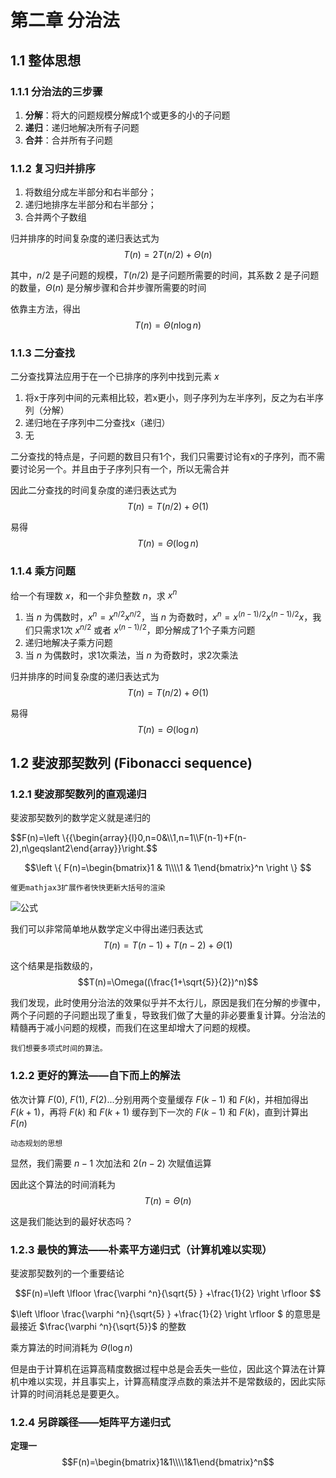 
# 第二章 分治法

## 1.1 整体思想

### 1.1.1 分治法的三步骤

1. **分解**：将大的问题规模分解成1个或更多的小的子问题
2. **递归**：递归地解决所有子问题
3. **合并**：合并所有子问题

### 1.1.2 复习归并排序

1. 将数组分成左半部分和右半部分；
2. 递归地排序左半部分和右半部分；
3. 合并两个子数组

归并排序的时间复杂度的递归表达式为 $$T(n)=2T(n/2)+\Theta(n)$$

其中，$n/2$ 是子问题的规模，$T(n/2)$ 是子问题所需要的时间，其系数 $2$ 是子问题的数量，$\Theta(n)$ 是分解步骤和合并步骤所需要的时间

依靠主方法，得出 $$T(n)=\Theta(n\log n)$$

### 1.1.3 二分查找

二分查找算法应用于在一个已排序的序列中找到元素 $x$

1. 将x于序列中间的元素相比较，若x更小，则子序列为左半序列，反之为右半序列（分解）
2. 递归地在子序列中二分查找x（递归）
3. 无

二分查找的特点是，子问题的数目只有1个，我们只需要讨论有x的子序列，而不需要讨论另一个。并且由于子序列只有一个，所以无需合并

因此二分查找的时间复杂度的递归表达式为 $$T(n)=T(n/2)+\Theta(1)$$

易得 $$T(n)=\Theta(\log n)$$

### 1.1.4 乘方问题

给一个有理数 $x$，和一个非负整数 $n$，求 $x^n$

1. 当 $n$ 为偶数时，$x^n=x^{n/2}x^{n/2}$，当 $n$ 为奇数时，$x^n=x^{(n-1)/2}x^{(n-1)/2}x$，我们只需求1次 $x^{n/2}$ 或者 $x^{(n-1)/2}$，即分解成了1个子乘方问题
2. 递归地解决子乘方问题
3. 当 $n$ 为偶数时，求1次乘法，当 $n$ 为奇数时，求2次乘法

归并排序的时间复杂度的递归表达式为 $$T(n)=T(n/2)+\Theta(1)$$

易得 $$T(n)=\Theta(\log n)$$

## 1.2 斐波那契数列 (Fibonacci sequence)

### 1.2.1 斐波那契数列的直观递归

斐波那契数列的数学定义就是递归的

$$F(n)=\left \\{{\begin{array}{l}0,n=0&\\\\1,n=1\\\\F(n-1)+F(n-2),n\geqslant2\end{array}}\right.$$

$$\left \{ F(n)=\begin{bmatrix}1 & 1\\\\1 & 1\end{bmatrix}^n \right \} $$

`催更mathjax3扩展作者快快更新大括号的渲染`

![公式](https://latex.codecogs.com/svg.image?F(n)=\left\\{\begin{array}{l}0,\&space;n=0&space;\\\\1,\&space;n=1&space;\\\\F(n-1)&plus;F(n-2),\&space;n\geqslant2\end{array}\right.)

我们可以非常简单地从数学定义中得出递归表达式 $$T(n)=T(n-1)+T(n-2)+\Theta(1)$$

这个结果是指数级的，$$T(n)=\Omega((\frac{1+\sqrt{5}}{2})^n)$$

我们发现，此时使用分治法的效果似乎并不太行儿，原因是我们在分解的步骤中，两个子问题的子问题出现了重复，导致我们做了大量的非必要重复计算。分治法的精髓再于减小问题的规模，而我们在这里却增大了问题的规模。

`我们想要多项式时间的算法。`

### 1.2.2 更好的算法——自下而上的解法

依次计算 $F(0)$, $F(1)$, $F(2)$...分别用两个变量缓存 $F(k-1)$ 和 $F(k)$，并相加得出 $F(k+1)$，再将 $F(k)$ 和 $F(k+1)$ 缓存到下一次的 $F(k-1)$ 和 $F(k)$，直到计算出 $F(n)$

`动态规划的思想`

显然，我们需要 $n-1$ 次加法和 $2(n-2)$ 次赋值运算

因此这个算法的时间消耗为 $$T(n)=\Theta(n)$$

这是我们能达到的最好状态吗？

### 1.2.3 最快的算法——朴素平方递归式（计算机难以实现）

斐波那契数列的一个重要结论

$$F(n)=\left \lfloor \frac{\varphi ^n}{\sqrt{5} }  +\frac{1}{2} \right \rfloor $$

$\left \lfloor \frac{\varphi ^n}{\sqrt{5} }  +\frac{1}{2} \right \rfloor $ 的意思是最接近 $\frac{\varphi ^n}{\sqrt{5}}$ 的整数

乘方算法的时间消耗为 $\Theta(\log n)$

但是由于计算机在运算高精度数据过程中总是会丢失一些位，因此这个算法在计算机中难以实现，并且事实上，计算高精度浮点数的乘法并不是常数级的，因此实际计算的时间消耗总是要更久。

### 1.2.4 另辟蹊径——矩阵平方递归式

**定理一** $$F(n)=\begin{bmatrix}1&1\\\\1&1\end{bmatrix}^n$$
